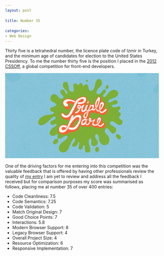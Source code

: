 ```yaml
---
layout: post

title: Number 35

categories:
- Web Design
---
```


Thirty five is a tetrahedral number, the licence plate code of Izmir in Turkey, and the minimum age of candidates for election to the United States Presidency. To me the number thirty five is the position I placed in the [2012 CSSOff](http://www.unmatchedstyle.com/cssoff/), a global competition for front-end developers.


![CSSOff 2012](/img/content/cssoff-2012.jpg)

One of the driving factors for me entering into this competition was the valuable feedback that is offered by having other professionals review the quality of [my entry](http://unmatchedstyle.com/cssoff/2011/0237/) I am yet to review and address all the feedback I received but for comparison purposes my score was summarised as follows, placing me at number 35 of over 400 entries:



<ul class="unstyled">
	<li>Code Cleanliness: 7.5</li>
	<li>Code Semantics: 7.25</li>
	<li>Code Validation: 5</li>
	<li>Match Original Design: 7</li>
	<li>Good Choice Points: 7</li>
	<li>Interactions: 5.8</li>
	<li>Modern Browser Support: 8</li>
	<li>Legacy Browser Support: 4</li>
	<li>Overall Project Size: 4</li>
	<li>Resource Optimization: 6</li>
	<li>Responsive Implementation: 7</li>
</ul>